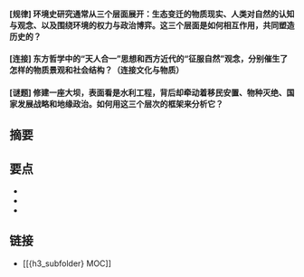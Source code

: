 #### [规律] 环境史研究通常从三个层面展开：生态变迁的物质现实、人类对自然的认知与观念、以及围绕环境的权力与政治博弈。这三个层面是如何相互作用，共同塑造历史的？


#### [连接] 东方哲学中的“天人合一”思想和西方近代的“征服自然”观念，分别催生了怎样的物质景观和社会结构？（连接文化与物质）


#### [谜题] 修建一座大坝，表面看是水利工程，背后却牵动着移民安置、物种灭绝、国家发展战略和地缘政治。如何用这三个层次的框架来分析它？


## 摘要


## 要点

- 
- 
- 

## 链接

- [[{h3_subfolder} MOC]]
